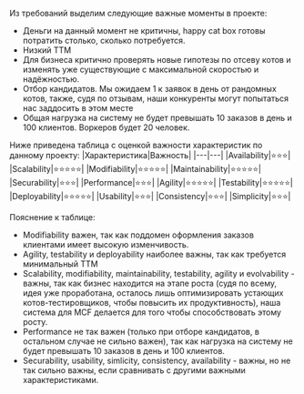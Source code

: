 Из требований выделим следующие важные моменты в проекте:
- Деньги на данный момент не критичны, happy cat box готовы потратить столько, сколько потребуется.
- Низкий TTM
- Для бизнеса критично проверять новые гипотезы по отсеву котов и изменять уже существующие с максимальной скоростью и надёжностью.
- Отбор кандидатов. Мы ожидаем 1 к заявок в день от рандомных котов, также, судя по отзывам, наши конкуренты могут попытаться нас заддосить в этом месте
- Общая нагрузка на систему не будет превышать 10 заказов в день и 100 клиентов. Воркеров будет 20 человек.

Ниже приведена таблица с оценкой важности характеристик по данному проекту:
|Характеристика|Важность|
|---|---|
|Availability|⭐️⭐️⭐️|
|Scalability|⭐️⭐️⭐️⭐️⭐️|
|Modifiability|⭐️⭐️⭐️⭐️⭐️|
|Maintainability|⭐️⭐️⭐️⭐️⭐️|
|Securability|⭐️⭐️⭐️|
|Performance|⭐️⭐️⭐️|
|Agility|⭐️⭐️⭐️⭐️⭐️|
|Testability|⭐️⭐️⭐️⭐️⭐️|
|Deployability|⭐️⭐️⭐️⭐️⭐️|
|Usability|⭐️⭐️⭐️|
|Consistency|⭐️⭐️⭐️|
|Simplicity|⭐️⭐️⭐️|

Пояснение к таблице:
- Modifiability важен, так как поддомен оформления заказов клиентами имеет высокую изменчивость.
- Agility, testability и deployability наиболее важны, так как требуется минимальный ТТМ
- Scalability, modifiability, maintainability, testability, agility и evolvability - важны, так как бизнес находится на этапе роста (судя по всему, идея уже проработана, осталось лишь оптимизировать устающих котов-тестировщиков, чтобы повысить их продуктивность), наша система для MCF делается для того чтобы способствовать этому росту.
- Performance не так важен (только при отборе кандидатов, в остальном случае не сильно важен), так как нагрузка на систему не будет превышать 10 заказов в день и 100 клиентов.
- Securability, usability, simlicity, consistency, availability - важны, но не так сильно важны, если сравнивать с другими важными характеристиками.
